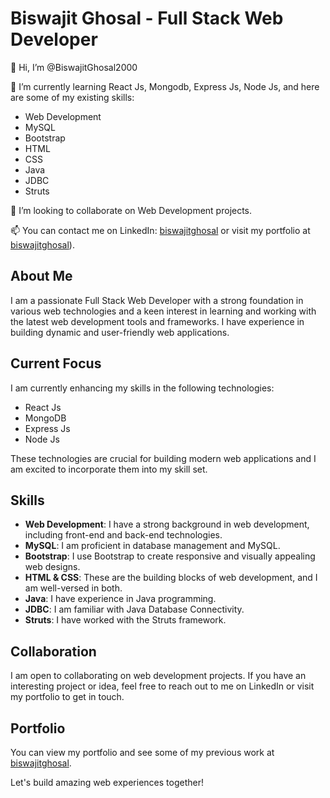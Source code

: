 <!---
- 👋 Hi, I’m @BiswajitGhosal2000
- 👀 I’m interested in Full Stack web development.
- 🌱 I’m currently learning React Js, Mongodb, Express Js, Node Js
- 🌱 Here are some of my skills logo Web Development ,MySQL,bootstrap, html ,css,java,JDBC,Struts
- 💞️ I’m looking to collaborate on Web Development
- 📫 Contact me on LinkedIn [biswajitghosal](https://www.linkedin.com/in/biswajitghosal) or you can visit [biswajitghosal](https://biswajitghosal.me/)


BiswajitGhosal2000/BiswajitGhosal2000 is a ✨ special ✨ repository because its `README.md` (this file) appears on your GitHub profile.
You can click the Preview link to take a look at your changes.
--->
# Biswajit Ghosal - Full Stack Web Developer

👋 Hi, I’m @BiswajitGhosal2000

🌱 I’m currently learning React Js, Mongodb, Express Js, Node Js, and here are some of my existing skills:

- Web Development
- MySQL
- Bootstrap
- HTML
- CSS
- Java
- JDBC
- Struts

💞️ I’m looking to collaborate on Web Development projects.

📫 You can contact me on LinkedIn: [biswajitghosal](https://www.linkedin.com/in/biswajitghosal) or visit my portfolio at [biswajitghosal](https://biswajitghosal2000.github.io/profile/)).

## About Me

I am a passionate Full Stack Web Developer with a strong foundation in various web technologies and a keen interest in learning and working with the latest web development tools and frameworks. I have experience in building dynamic and user-friendly web applications.

## Current Focus

I am currently enhancing my skills in the following technologies:

- React Js
- MongoDB
- Express Js
- Node Js

These technologies are crucial for building modern web applications and I am excited to incorporate them into my skill set.

## Skills

- **Web Development**: I have a strong background in web development, including front-end and back-end technologies.
- **MySQL**: I am proficient in database management and MySQL.
- **Bootstrap**: I use Bootstrap to create responsive and visually appealing web designs.
- **HTML & CSS**: These are the building blocks of web development, and I am well-versed in both.
- **Java**: I have experience in Java programming.
- **JDBC**: I am familiar with Java Database Connectivity.
- **Struts**: I have worked with the Struts framework.

## Collaboration

I am open to collaborating on web development projects. If you have an interesting project or idea, feel free to reach out to me on LinkedIn or visit my portfolio to get in touch.

## Portfolio

You can view my portfolio and see some of my previous work at [biswajitghosal](https://biswajitghosal2000.github.io/profile/).

Let's build amazing web experiences together!

